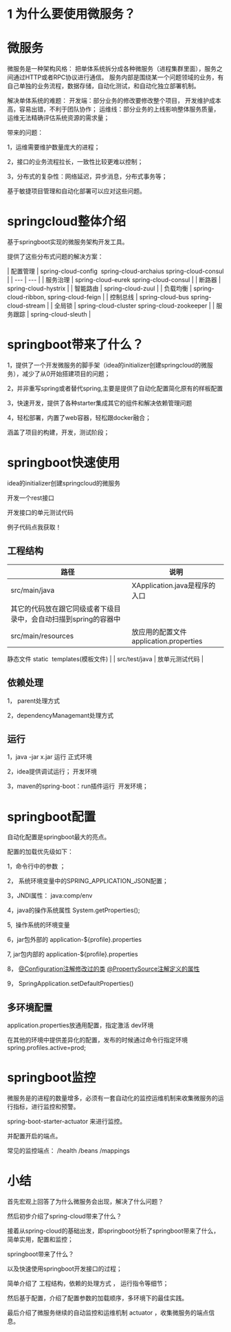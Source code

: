 # 1 为什么要使用微服务？



# 微服务




微服务是一种架构风格：
把单体系统拆分成各种微服务（进程集群里面），服务之间通过HTTP或者RPC协议进行通信。
服务内部是围绕某一个问题领域的业务，有自己单独的业务流程，数据存储，自动化测试，和自动化独立部署机制。




解决单体系统的难题：
开发端：部分业务的修改要修改整个项目， 开发维护成本高，容易出错，不利于团队协作；
运维线：部分业务的上线影响整体服务质量，运维无法精确评估系统资源的需求量；


带来的问题：

1，运维需要维护数量庞大的进程；

2，接口的业务流程拉长，一致性比较更难以控制；

3，分布式的复杂性：网络延迟，异步消息，分布式事务等；


基于敏捷项目管理和自动化部署可以应对这些问题。




# springcloud整体介绍


基于springboot实现的微服务架构开发工具。


提供了这些分布式问题的解决方案：



| 配置管理 | spring-cloud-config 
spring-cloud-archaius
spring-cloud-consul |
| --- | --- |
| 服务治理 | spring-cloud-eurek
spring-cloud-consul |
| 断路器 | spring-cloud-hystrix |
| 智能路由 | spring-cloud-zuul |
| 负载均衡 | spring-cloud-ribbon,
spring-cloud-feign |
| 控制总线 | spring-cloud-bus
spring-cloud-stream |
| 全局锁 | spring-cloud-cluster
spring-cloud-zookeeper |
| 服务跟踪 | spring-cloud-sleuth |



# springboot带来了什么？


1，提供了一个开发微服务的脚手架（idea的initializer创建springcloud的微服务），减少了从0开始搭建项目的问题；


2，并非重写spring或者替代spring,主要是提供了自动化配置简化原有的样板配置


3，快速开发，提供了各种starter集成其它的组件和解决依赖管理问题


4，轻松部署，内置了web容器，轻松跟docker融合；




涵盖了项目的构建，开发，测试阶段；


# springboot快速使用


idea的initializer创建springcloud的微服务


开发一个rest接口


开发接口的单元测试代码


例子代码点我获取！


## 工程结构



| 路径 | 说明 |
| --- | --- |
| src/main/java | XApplication.java是程序的入口
其它的代码放在跟它同级或者下级目录中，会自动扫描到spring的容器中 |
| src/main/resources | 放应用的配置文件application.properties
静态文件 static 
templates(模板文件) |
| src/test/java | 放单元测试代码 |





## 依赖处理


1， parent处理方式


2，dependencyManagemant处理方式




## 运行


1，java -jar x.jar 运行 正式环境


2，idea提供调试运行； 开发环境


3，maven的spring-boot：run插件运行  开发环境；




# springboot配置


自动化配置是springboot最大的亮点。




配置的加载优先级如下：


1，命令行中的参数 ； 


2， 系统环境变量中的SPRING_APPLICATION_JSON配置；


3，JNDI属性： java:comp/env


4，java的操作系统属性 System.getProperties();


5,  操作系统的环境变量


6，jar包外部的 application-${profile}.properties 


7, jar包内部的 application-${profile}.properties 


8， [@Configuration注解修改过的类](#) [@PropertySource注解定义的属性](#) 


9， SpringApplication.setDefaultProperties()

## 多环境配置


application.properties放通用配置，指定激活 dev环境


在其他的环境中提供差异化的配置，发布的时候通过命令行指定环境spring.profiles.active=prod;






# springboot监控


微服务是的进程的数量增多，必须有一套自动化的监控运维机制来收集微服务的运行指标，进行监控和预警。


spring-boot-starter-actuator 来进行监控。


并配置开启的端点。


常见的监控端点： /health /beans /mappings






# 小结

首先宏观上回答了为什么微服务会出现，解决了什么问题？

然后初步介绍了spring-cloud带来了什么？

接着从spring-cloud的基础出发，即springboot分析了springboot带来了什么，简单实用，配置和监控；

springboot带来了什么？


以及快速使用springboot开发接口的过程；


简单介绍了 工程结构，依赖的处理方式 ， 运行指令等细节；


然后基于配置，介绍了配置参数的加载顺序，多环境下的最佳实践。


最后介绍了微服务继续的自动监控和运维机制 actuator ，收集微服务的端点信息。








